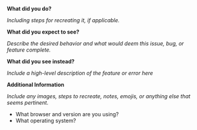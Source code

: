 **What did you do?**

*Including steps for recreating it, if applicable.*

**What did you expect to see?**

*Describe the desired behavior and what would deem this issue, bug, or feature
complete.*

**What did you see instead?**

*Include a high-level description of the feature or error here*

**Additional Information**

*Include any images, steps to recreate, notes, emojis, or anything else that
seems pertinent.*

 - What browser and version are you using?
 - What operating system?

